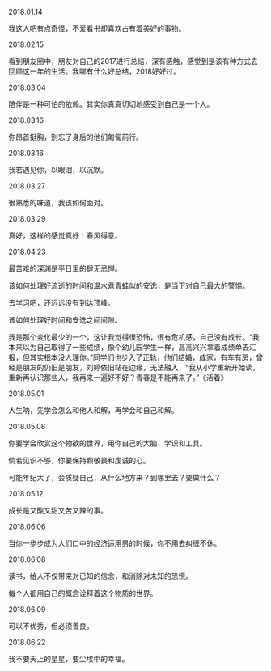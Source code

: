 2018.01.14

我这人吧有点奇怪，不爱看书却喜欢占有着美好的事物。

2018.02.15

看到朋友圈中，朋友对自己的2017进行总结，深有感触，感觉到是该有种方式去回顾这一年的生活。我哪有什么好总结，2018好好过。

2018.03.04

陪伴是一种可怕的依赖。其实你真真切切地感受到自己是一个人。

2018.03.16

你昂首挺胸，别忘了身后的他们匍匐前行。

2018.03.16

我若遇见你，以眼泪，以沉默。

2018.03.27

很熟悉的味道，我该如何面对。

2018.03.29

真好，这样的感觉真好！春风得意。

2018.04.23

最苦难的深渊是平日里的肆无忌惮。

该如何处理好流逝的时间和温水煮青蛙似的安逸，是当下对自己最大的警惕。

去学习吧，还远远没有到达顶峰。

该如何处理好时间和安逸之间间隙。 

我是那个变化最少的一个，这让我觉得很恐怖，很有危机感，自己没有成长。“我本来以为自己取得了一些成绩，像个幼儿园学生一样，高高兴兴拿着成绩单去汇报，但其实根本没人理你。”同学们也步入了正轨，他们结婚，成家，有车有房，曾经是朋友的仍旧是朋友，刘婷依旧站在边缘，无法融入，“我从小学重新开始读，重新再认识那些人，我再来一遍好不好？青春是不能再来了。”《活着》

2018.05.01

人生呐，先学会怎么和他人和解，再学会和自己和解。

2018.05.08

你要学会欣赏这个物欲的世界，用你自己的大脑、学识和工具。

倘若见识不够，你要保持颗敬畏和虔诚的心。

可能年纪大了，会质疑自己，从什么地方来？到哪里去？要做什么？

2018.05.12

成长是又酸又甜又苦又辣的事。

2018.06.06

当你一步步成为人们口中的经济适用男的时候，你不用去纠缠不休。

2018.06.08

读书，给人不仅带来对已知的信念，和消除对未知的恐慌。

每个人都用自己的概念诠释着这个物质的世界。

2018.06.09

可以不优秀，但必须善良。

2018.06.22

我不要天上的星星，要尘埃中的幸福。